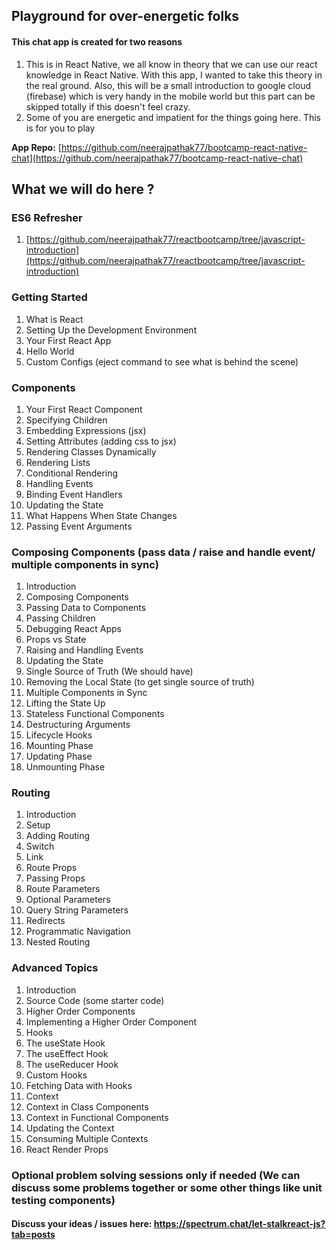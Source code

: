 
## Playground for over-energetic folks

#### This chat app is created for two reasons
1. This is in React Native, we all know in theory that we can use our react knowledge in React Native. With this app, I wanted to take this theory in the real ground. Also, this will be a small introduction to google cloud (firebase) which is very handy in the mobile world but this part can be skipped totally if this doesn't feel crazy.  
2. Some of you are energetic and impatient for the things going here. This is for you to play

**App Repo:**  [https://github.com/neerajpathak77/bootcamp-react-native-chat](https://github.com/neerajpathak77/bootcamp-react-native-chat)

## What we will do here ?
### ES6 Refresher
1. [https://github.com/neerajpathak77/reactbootcamp/tree/javascript-introduction](https://github.com/neerajpathak77/reactbootcamp/tree/javascript-introduction)
### Getting Started
1. What is React 
2. Setting Up the Development Environment 
3. Your First React App 
4. Hello World 
5. Custom Configs (eject command to see what is behind the scene)
### Components
1. Your First React Component 
2.  Specifying Children 
3. Embedding Expressions (jsx)
4. Setting Attributes (adding css to jsx)
5. Rendering Classes Dynamically 
6. Rendering Lists 
7. Conditional Rendering 
8. Handling Events 
9. Binding Event Handlers 
10. Updating the State 
11. What Happens When State Changes 
12. Passing Event Arguments 
### Composing Components (pass data / raise and handle event/ multiple components in sync)
1. Introduction 
2. Composing Components 
3. Passing Data to Components 
4. Passing Children 
5. Debugging React Apps 
6. Props vs State 
7. Raising and Handling Events 
8. Updating the State 
9. Single Source of Truth (We should have)
10. Removing the Local State (to get single source of truth)
11. Multiple Components in Sync 
12. Lifting the State Up 
13. Stateless Functional Components
14. Destructuring Arguments 
15. Lifecycle Hooks 
16. Mounting Phase 
17. Updating Phase 
18. Unmounting Phase 
### Routing
1. Introduction
2. Setup
3. Adding Routing 
4. Switch 
5. Link
6. Route Props 
7.  Passing Props 
8. Route Parameters 
9. Optional Parameters 
10. Query String Parameters  
11. Redirects 
12.  Programmatic Navigation 
13. Nested Routing 
### Advanced Topics
1. Introduction
2. Source Code (some starter code)
3. Higher Order Components 
4. Implementing a Higher Order Component 
5. Hooks
6. The useState Hook 
7. The useEffect Hook
8. The useReducer Hook
9. Custom Hooks 
10. Fetching Data with Hooks 
11. Context 
12. Context in Class Components 
13. Context in Functional Components 
14. Updating the Context 
15. Consuming Multiple Contexts
16. React Render Props

### Optional problem solving sessions only if needed (We can discuss some problems together or some other things like unit testing components)
#### Discuss your ideas / issues here: https://spectrum.chat/let-stalkreact-js?tab=posts

